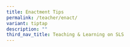 ```yaml
---
title: Enactment Tips
permalink: /teacher/enact/
variant: tiptap
description: ""
third_nav_title: Teaching & Learning on SLS
---
```

